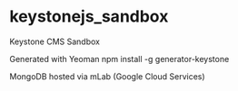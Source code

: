# keystonejs_sandbox
Keystone CMS Sandbox

Generated with Yeoman
npm install -g generator-keystone

MongoDB hosted via mLab (Google Cloud Services)
